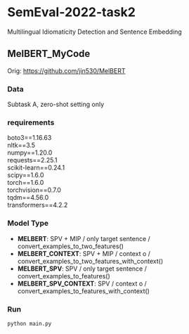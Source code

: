 # SemEval-2022-task2
Multilingual Idiomaticity Detection and Sentence Embedding 

## MelBERT_MyCode
Orig: https://github.com/jin530/MelBERT

### Data
Subtask A, zero-shot setting only

### requirements
boto3==1.16.63 </br>
nltk==3.5 </br>
numpy==1.20.0 </br>
requests==2.25.1 </br>
scikit-learn==0.24.1 </br>
scipy==1.6.0 </br>
torch==1.6.0 </br>
torchvision==0.7.0 </br>
tqdm==4.56.0 </br>
transformers==4.2.2 </br>

### Model Type
- **MELBERT**: SPV + MIP / only target sentence / convert_examples_to_two_features()
- **MELBERT_CONTEXT**: SPV + MIP / context o / convert_examples_to_two_features_with_context()
- **MELBERT_SPV**: SPV / only target sentence / convert_examples_to_features()
- **MELBERT_SPV_CONTEXT**: SPV / context o / convert_examples_to_features_with_context()


### Run
~~~
python main.py
~~~




